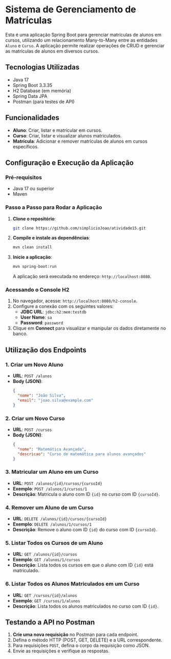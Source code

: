 # Sistema de Gerenciamento de Matrículas

Esta é uma aplicação Spring Boot para gerenciar matrículas de alunos em cursos, utilizando um relacionamento Many-to-Many entre as entidades `Aluno` e `Curso`. A aplicação permite realizar operações de CRUD e gerenciar as matrículas de alunos em diversos cursos.

## Tecnologias Utilizadas

- Java 17
- Spring Boot 3.3.35
- H2 Database (em memória)
- Spring Data JPA
- Postman (para testes de API)

## Funcionalidades

- **Aluno**: Criar, listar e matricular em cursos.
- **Curso**: Criar, listar e visualizar alunos matriculados.
- **Matrícula**: Adicionar e remover matrículas de alunos em cursos específicos.

## Configuração e Execução da Aplicação

### Pré-requisitos

- Java 17 ou superior
- Maven

### Passo a Passo para Rodar a Aplicação

1. **Clone o repositório**:

   ```bash
   git clone https://github.com/simplicioJoao/atividade15.git
   ```

2. **Compile e instale as dependências**:

   ```bash
   mvn clean install
   ```

3. **Inicie a aplicação**:

   ```bash
   mvn spring-boot:run
   ```

   A aplicação será executada no endereço: `http://localhost:8080`.

### Acessando o Console H2

1. No navegador, acesse: `http://localhost:8080/h2-console`.
2. Configure a conexão com os seguintes valores:
   - **JDBC URL**: `jdbc:h2:mem:testdb`
   - **User Name**: `sa`
   - **Password**: `password`
3. Clique em **Connect** para visualizar e manipular os dados diretamente no banco.

## Utilização dos Endpoints

### 1. Criar um Novo Aluno

- **URL**: `POST /alunos`
- **Body (JSON)**:
  ```json
  {
    "nome": "João Silva",
    "email": "joao.silva@example.com"
  }
  ```

### 2. Criar um Novo Curso

- **URL**: `POST /cursos`
- **Body (JSON)**:
  ```json
  {
    "nome": "Matemática Avançada",
    "descricao": "Curso de matemática para alunos avançados"
  }
  ```

### 3. Matricular um Aluno em um Curso

- **URL**: `POST /alunos/{id}/cursos/{cursoId}`
- **Exemplo**: `POST /alunos/1/cursos/1`
- **Descrição**: Matricula o aluno com ID `{id}` no curso com ID `{cursoId}`.

### 4. Remover um Aluno de um Curso

- **URL**: `DELETE /alunos/{id}/cursos/{cursoId}`
- **Exemplo**: `DELETE /alunos/1/cursos/1`
- **Descrição**: Remove o aluno com ID `{id}` do curso com ID `{cursoId}`.

### 5. Listar Todos os Cursos de um Aluno

- **URL**: `GET /alunos/{id}/cursos`
- **Exemplo**: `GET /alunos/1/cursos`
- **Descrição**: Lista todos os cursos em que o aluno com ID `{id}` está matriculado.

### 6. Listar Todos os Alunos Matriculados em um Curso

- **URL**: `GET /cursos/{id}/alunos`
- **Exemplo**: `GET /cursos/1/alunos`
- **Descrição**: Lista todos os alunos matriculados no curso com ID `{id}`.

## Testando a API no Postman

1. **Crie uma nova requisição** no Postman para cada endpoint.
2. Defina o método HTTP (POST, GET, DELETE) e a URL correspondente.
3. Para requisições `POST`, defina o corpo da requisição como JSON.
4. Envie as requisições e verifique as respostas.
